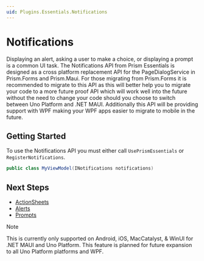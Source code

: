 ```yaml
---
uid: Plugins.Essentials.Notifications
---
```


# Notifications

Displaying an alert, asking a user to make a choice, or displaying a prompt is a common UI task. The Notifications API from Prism Essentials is designed as a cross platform replacement API for the PageDialogService in Prism.Forms and Prism.Maui. For those migrating from Prism.Forms it is recommended to migrate to this API as this will better help you to migrate your code to a more future proof API which will work well into the future without the need to change your code should you choose to switch between Uno Platform and .NET MAUI. Additionally this API will be providing support with WPF making your WPF apps easier to migrate to mobile in the future.

## Getting Started

To use the Notifications API you must either call `UsePrismEssentials` or `RegisterNotifications`.

```cs
public class MyViewModel(INotifications notifications)
```

## Next Steps

- [ActionSheets](xref:Plugins.Essentials.Notifications.ActionSheets)
- [Alerts](xref:Plugins.Essentials.Notifications.Alerts)
- [Prompts](xref:Plugins.Essentials.Notifications.Prompts)

> [!NOTE]
> This is currently only supported on Android, iOS, MacCatalyst, & WinUI for .NET MAUI and Uno Platform. This feature is planned for future expansion to all Uno Platform platforms and WPF.
